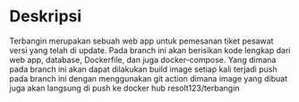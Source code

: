 # Deskripsi

Terbangin merupakan sebuah web app untuk pemesanan tiket pesawat versi yang telah di update.
Pada branch ini akan berisikan kode lengkap dari web app, database, Dockerfile, dan juga docker-compose. Yang dimana pada branch ini akan dapat dilakukan build image setiap kali terjadi push pada branch ini dengan menggunakan git action dimana image yang dibuat juga akan langsung di push ke docker hub resolt123/terbangin